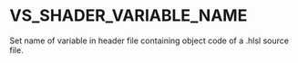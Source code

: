   

# VS_SHADER_VARIABLE_NAME  
Set name of variable in header file containing object code of a .hlsl
source file.  

